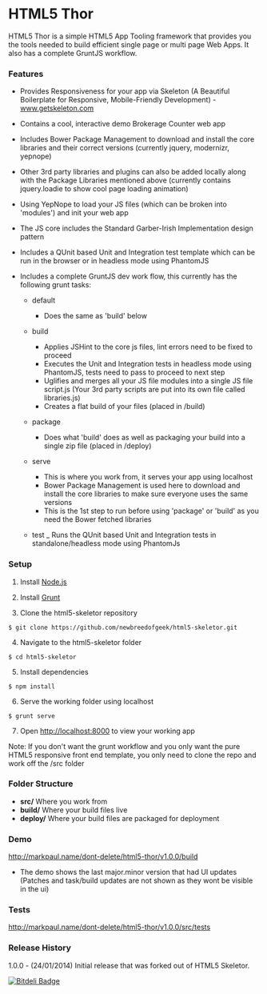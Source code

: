 HTML5 Thor
========================

HTML5 Thor is a simple HTML5 App Tooling framework that provides you the tools needed to build efficient single page or multi page Web Apps. It also has a complete GruntJS workflow.


### Features

* Provides Responsiveness for your app via Skeleton (A Beautiful Boilerplate for Responsive, Mobile-Friendly Development) - www.getskeleton.com

* Contains a cool, interactive demo Brokerage Counter web app

* Includes Bower Package Management to download and install the core libraries and their correct versions (currently jquery, modernizr, yepnope)

* Other 3rd party libraries and plugins can also be added locally along with the Package Libraries mentioned above (currently contains jquery.loadie to show cool page loading animation)

* Using YepNope to load your JS files (which can be broken into 'modules') and init your web app

* The JS core includes the Standard Garber-Irish Implementation design pattern

* Includes a QUnit based Unit and Integration test template which can be run in the browser or in headless mode using PhantomJS

* Includes a complete GruntJS dev work flow, this currently has the following grunt tasks:
  + default
      - Does the same as 'build' below

  + build
      - Applies JSHint to the core js files, lint errors need to be fixed to proceed
      - Executes the Unit and Integration tests in headless mode using PhantomJS, tests need to pass to proceed to next step
      - Uglifies and merges all your JS file modules into a single JS file script.js (Your 3rd party scripts are put into its own file called libraries.js)
      - Creates a flat build of your files (placed in /build)

  + package
      - Does what 'build' does as well as packaging your build into a single zip file (placed in /deploy)

  + serve
      - This is where you work from, it serves your app using localhost
      - Bower Package Management is used here to download and install the core libraries to make sure everyone uses the same versions
      - This is the 1st step to run before using 'package' or 'build' as you need the Bower fetched libraries

  + test
      _ Runs the QUnit based Unit and Integration tests in standalone/headless mode using PhantomJs


### Setup

1. Install [Node.js](http://nodejs.org/)

2. Install [Grunt](http://gruntjs.com/getting-started#installing-the-cli)

3. Clone the html5-skeletor repository
```
$ git clone https://github.com/newbreedofgeek/html5-skeletor.git
```

4. Navigate to the html5-skeletor folder
```
$ cd html5-skeletor
```

5. Install dependencies
```
$ npm install
```

6. Serve the working folder using localhost
```
$ grunt serve
```

7. Open <http://localhost:8000> to view your working app


Note: If you don't want the grunt workflow and you only want the pure HTML5 responsive front end template, you only need to clone the repo and work off the /src folder


### Folder Structure

- **src/** Where you work from
- **build/** Where your build files live
- **deploy/** Where your build files are packaged for deployment


### Demo

http://markpaul.name/dont-delete/html5-thor/v1.0.0/build
+ The demo shows the last  major.minor version that had UI updates (Patches and task/build updates are not shown as they wont be visible in the ui)

### Tests

http://markpaul.name/dont-delete/html5-thor/v1.0.0/src/tests


### Release History

1.0.0 - (24/01/2014) Initial release that was forked out of HTML5 Skeletor.




[![Bitdeli Badge](https://d2weczhvl823v0.cloudfront.net/newbreedofgeek/html5-thor/trend.png)](https://bitdeli.com/free "Bitdeli Badge")

